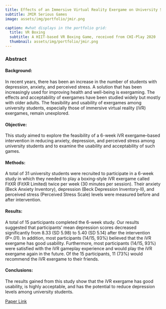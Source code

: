 ```yaml
---
title: Effects of an Immersive Virtual Reality Exergame on University Students’ Anxiety, Depression, and Perceived Stress: Pilot Feasibility and Usability Study
subtitle: JMIR Serious Games
image: assets/img/portfolio/jmir.png

caption: #what displays in the portfolio grid:
  title: VR Boxing
  subtitle: A HIIT-based VR Boxing Game, received from CHI-Play 2020
  thumbnail: assets/img/portfolio/jmir.png
---
```


### Abstract

#### Background:
In recent years, there has been an increase in the number of students with depression, anxiety, and perceived stress. A solution that has been increasingly used for improving health and well-being is exergaming. The effects and acceptability of exergames have been studied widely but mostly with older adults. The feasibility and usability of exergames among university students, especially those of immersive virtual reality (iVR) exergames, remain unexplored.

#### Objective:
This study aimed to explore the feasibility of a 6-week iVR exergame–based intervention in reducing anxiety, depression, and perceived stress among university students and to examine the usability and acceptability of such games.

#### Methods:
A total of 31 university students were recruited to participate in a 6-week study in which they needed to play a boxing-style iVR exergame called FitXR (FitXR Limited) twice per week (30 minutes per session). Their anxiety (Beck Anxiety Inventory), depression (Beck Depression Inventory-II), and perceived stress (Perceived Stress Scale) levels were measured before and after intervention.

#### Results:
A total of 15 participants completed the 6-week study. Our results suggested that participants’ mean depression scores decreased significantly from 8.33 (SD 5.98) to 5.40 (SD 5.14) after the intervention (P=.01). In addition, most participants (14/15, 93%) believed that the iVR exergame has good usability. Furthermore, most participants (14/15, 93%) were satisfied with the iVR gameplay experience and would play the iVR exergame again in the future. Of the 15 participants, 11 (73%) would recommend the iVR exergame to their friends.

#### Conclusions:
The results gained from this study show that the iVR exergame has good usability, is highly acceptable, and has the potential to reduce depression levels among university students.


[Paper Link](https://games.jmir.org/2021/4/e29330/)